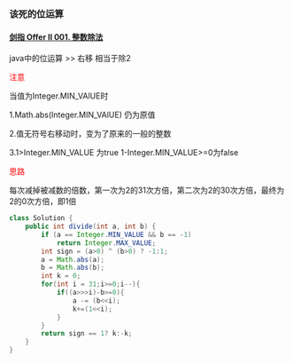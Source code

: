 ### 该死的位运算

#### [剑指 Offer II 001. 整数除法](https://leetcode-cn.com/problems/xoh6Oh/)

java中的位运算 >> 右移 相当于除2 

<font color = 'red'>注意</font>

当值为Integer.MIN_VAlUE时 

1.Math.abs(Integer.MIN_VAlUE) 仍为原值

2.值无符号右移动时，变为了原来的一般的整数

3.1>Integer.MIN_VALUE 为true  1-Integer.MIN_VALUE>=0为false

<font color = 'red'>思路</font>

每次减掉被减数的倍数，第一次为2的31次方倍，第二次为2的30次方倍，最终为2的0次方倍，即1倍

```java
class Solution {
    public int divide(int a, int b) {
        if (a == Integer.MIN_VALUE && b == -1)
            return Integer.MAX_VALUE;
        int sign = (a>0) ^ (b>0) ? -1:1;
        a = Math.abs(a);
        b = Math.abs(b);
        int k = 0;
        for(int i = 31;i>=0;i--){
            if((a>>>i)-b>=0){
                a -= (b<<i);
                k+=(1<<i);
            }
        }
        return sign == 1? k:-k;
    }
}
```

